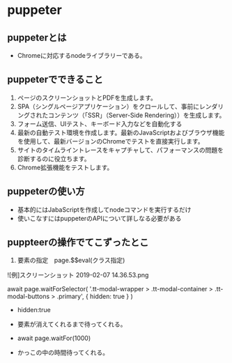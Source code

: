 # puppeter


## puppeterとは

* Chromeに対応するnodeライブラリーである。


## puppeterでできること

1. ページのスクリーンショットとPDFを生成します。
2. SPA（シングルページアプリケーション）をクロールして、事前にレンダリングされたコンテンツ（「SSR」（Server-Side Rendering））を生成します。
3. フォーム送信、UIテスト、キーボード入力などを自動化する
4. 最新の自動テスト環境を作成します。最新のJavaScriptおよびブラウザ機能を使用して、最新バージョンのChromeでテストを直接実行します。
5. サイトのタイムライントレースをキャプチャして、パフォーマンスの問題を診断するのに役立ちます。
6. Chrome拡張機能をテストします。

## puppeterの使い方
* 基本的にはJabaScriptを作成してnodeコマンドを実行するだけ
* 使いこなすにはpuppeterのAPIについて詳しなる必要がある

## puppteerの操作でてこずったとこ
1. 要素の指定　page.$$eval(クラス指定)

![例]スクリーンショット 2019-02-07 14.36.53.png

 await page.waitForSelector(
    '.tt-modal-wrapper > .tt-modal-container > .tt-modal-buttons > .primary',
    { hidden: true }
  )
  * hidden:true 
  * 要素が消えてくれるまで待ってくれる。

  * await page.waitFor(1000)
  * かっこの中の時間待ってくれる。